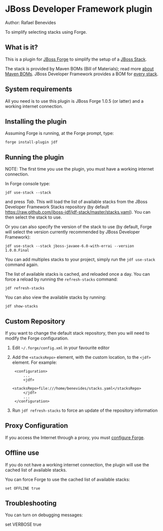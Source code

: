 JBoss Developer Framework plugin
=======
Author: Rafael Benevides

To simplify selecting stacks using Forge.


What is it?
-----------

This is a plugin for [JBoss Forge](http://jboss.org/forge) to simplify the setup of a [JBoss Stack](http://www.jboss.org/jdf/stacks).

The stack is provided by Maven BOMs (Bill of Materials); read more [about Maven BOMs](http://maven.apache.org/guides/introduction/introduction-to-dependency-mechanism.html). JBoss Developer Framework provides a BOM for [every stack](http://www.jboss.org/jdf/stack/jboss-bom/).


System requirements
-------------------

All you need is to use this plugin is JBoss Forge 1.0.5 (or latter) and a working internet connection.


Installing the plugin
---------------------

Assuming Forge is running, at the Forge prompt, type:

    forge install-plugin jdf


Running the plugin
-------------------

NOTE: The first time you use the plugin, you must have a working internet connection.

In Forge console type:

    jdf use-stack --stack

and press _Tab_. This will load the list of available stacks from the JBoss Developer Framework Stacks repository (by default <https://raw.github.com/jboss-jdf/jdf-stack/master/stacks.yaml>). You can then select the stack to use.

Or you can also specify the version of the stack to use (by default, Forge will select the version currently recommended by JBoss Developer Framework):

    jdf use-stack --stack jboss-javaee-6.0-with-errai --version 1.0.0.Final

You can add multiples stacks to your project, simply run the `jdf use-stack` command again.

The list of available stacks is cached, and reloaded once a day. You can force a reload by running the `refresh-stacks` command:

    jdf refresh-stacks

You can also view the available stacks by running:

    jdf show-stacks


Custom Repository
-----------------

If you want to change the default stack repository, then you will need to modify the Forge configuration.

1. Edit `~/.forge/config.xml` in your favourite editor
2. Add the `<stacksRepo>` element, with the custom location, to the `<jdf>` element. For example:  

        <configuration> 
            ...
            <jdf> 
                <stacksRepo>file:///home/benevides/stacks.yaml</stacksRepo> 
            </jdf>
            ... 
        </configuration> 

3. Run `jdf refresh-stacks` to force an update of the repository information

Proxy Configuration
-------------------
If you access the Internet through a proxy, you must [configure Forge](https://docs.jboss.org/author/display/FORGE/Configure+HTTP+Proxy).

Offline use
------------

If you do not have a working internet connection, the plugin will use the cached list of available stacks.

You can force Forge to use the cached list of available stacks:  

    set OFFLINE true


Troubleshooting
---------------

You can turn on debugging messages:   
   
   set VERBOSE true

